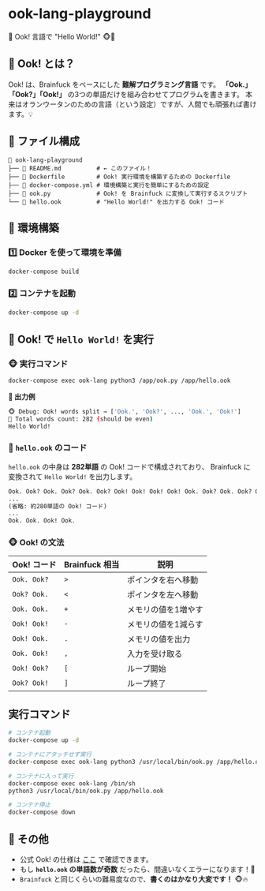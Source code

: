 # ook-lang-playground

🐄 Ook! 言語で "Hello World!" 🐵🚀

## **📌 Ook! とは？**
Ook! は、Brainfuck をベースにした **難解プログラミング言語** です。
**「Ook.」「Ook?」「Ook!」** の3つの単語だけを組み合わせてプログラムを書きます。
本来はオランウータンのための言語（という設定）ですが、人間でも頑張れば書けます。💡

## **📂 ファイル構成**
```
📂 ook-lang-playground
├── 📄 README.md          # ← このファイル！
├── 📜 Dockerfile         # Ook! 実行環境を構築するための Dockerfile
├── 📜 docker-compose.yml # 環境構築と実行を簡単にするための設定
├── 📜 ook.py             # Ook! を Brainfuck に変換して実行するスクリプト
└── 📜 hello.ook          # "Hello World!" を出力する Ook! コード
```

## **🚀 環境構築**
### **1️⃣ Docker を使って環境を準備**
```sh
docker-compose build
```

### **2️⃣ コンテナを起動**
```sh
docker-compose up -d
```

## **🎉 Ook! で `Hello World!` を実行**
### **🐵 実行コマンド**
```sh
docker-compose exec ook-lang python3 /app/ook.py /app/hello.ook
```

**📝 出力例**
```sh
🐵 Debug: Ook! words split → ['Ook.', 'Ook?', ..., 'Ook.', 'Ook!']
🔢 Total words count: 282 (should be even)
Hello World!
```

### **📜 `hello.ook` のコード**
`hello.ook` の中身は **282単語** の Ook! コードで構成されており、
Brainfuck に変換されて `Hello World!` を出力します。

```txt
Ook. Ook? Ook. Ook? Ook. Ook? Ook! Ook! Ook! Ook! Ook. Ook? Ook. Ook? Ook! Ook.
...
(省略: 約280単語の Ook! コード)
...
Ook. Ook. Ook! Ook.
```

### **🐵 Ook! の文法**
| Ook! コード | Brainfuck 相当 | 説明 |
|------------|--------------|------|
| `Ook. Ook?` | `>`  | ポインタを右へ移動 |
| `Ook? Ook.` | `<`  | ポインタを左へ移動 |
| `Ook. Ook.` | `+`  | メモリの値を1増やす |
| `Ook! Ook!` | `-`  | メモリの値を1減らす |
| `Ook! Ook.` | `.`  | メモリの値を出力 |
| `Ook. Ook!` | `,`  | 入力を受け取る |
| `Ook! Ook?` | `[`  | ループ開始 |
| `Ook? Ook!` | `]`  | ループ終了 |


## 実行コマンド

```bash
# コンテナ起動
docker-compose up -d
```
```bash
# コンテナにアタッチせず実行
docker-compose exec ook-lang python3 /usr/local/bin/ook.py /app/hello.ook

# コンテナに入って実行
docker-compose exec ook-lang /bin/sh
python3 /usr/local/bin/ook.py /app/hello.ook
```
```bash
# コンテナ停止
docker-compose down
```

## **📝 その他**
- 公式 Ook! の仕様は [ここ](https://esolangs.org/wiki/Ook!) で確認できます。
- もし **`hello.ook` の単語数が奇数** だったら、間違いなくエラーになります！🚨
- `Brainfuck` と同じくらいの難易度なので、**書くのはかなり大変です！** 🐵🔥
